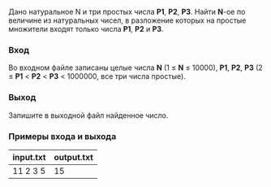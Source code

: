 Дано натуральное N и три простых числа **P1**, **P2**, **P3**. Найти **N**-ое по величине из натуральных чисел,
в разложение которых на простые множители входят только числа **P1**, **P2** и **P3**.

### Вход
Во входном файле записаны целые числа **N** (1 ≤ **N** ≤ 10000), **P1**, **P2**, **P3**
(2 ≤ **P1** < **P2** < **P3** < 1000000, все три числа простые).

### Выход
Запишите в выходной файл найденное число.

### Примеры входа и выхода
| input.txt | output.txt |
|-----------|------------|
| 11 2 3 5 | 15 |
